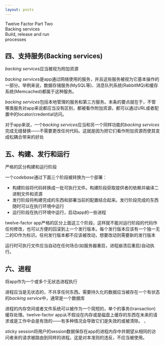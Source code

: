 ```yaml
---
layout: posts
---
```

Twelve Factor Part Two  
Backing services  
Build, release and run  
processes  

## 四、支持服务(Backing services)  
*backing services*应当被视为附加资源  

*backing services*是app通过网络使用的服务，并且这些服务被视为它基本操作的一部分。举例来说，数据存储服务(MySQL等)、消息队列系统(RabbitMQ)和缓存系统(Memcached)都属于这种服务。  

*backing services*包括本地管理的服务和第三方服务。本条的要点就在于，不管哪类服务对app来说都应当没有区别，都被看作附加资源，都可以通过URL或者配置中的locator/credential访问。  

对于app来说，一个*backing services*应当和另一个同样功能的*backing services*完成无缝替换——不需要更改任何代码。这就是因为把它们看作附加资源而使其变成松耦合带来的好处  

## 五、构建、发行和运行  
严格的区分构建和运行阶段  

一个*codebase*通过下面三个阶段被转换为一个部署：  
* 构建阶段将代码转换成一批可执行文件。构建阶段获取提供者的依赖并编译二进制文件和资源  
* 发行阶段将构建完成的东西和部署当前的配置结合起来。发行阶段完成的东西随时可以在执行环境中运行  
* 运行阶段在执行环境中运行，启动app的一些进程  

twelve-factor app严格的区分上面这三个阶段，这样就不能对运行阶段的代码作任何修改，也可以方便的回滚到上一个发行版本。每个发行版本应该有一个独一无二的ID作为标识。任何发行版本都不应该被改动，想要改动则需要新的发行版本  

运行时可执行文件应当自动在任何场合(如服务器重启，进程崩溃后重启)自动执行。  

## 六、进程  
将app作为一个或多个无状态进程执行  

进程应当是无状态的，不共享任何东西。需要持久化的数据应当被存在一个有状态的*backing service*中，通常是一个数据库  

进程的内存空间或者文件系统可以被作为一个简短的，单个的事务(transaction)缓存处理。twelve-factor app从不假设在内存或是磁盘上缓存的东西在未来的请求或是工作中会是有效的——有多种情况会导致它们是失效的或被清除。  、

sticky session将用户的session数据保存在app的进程内存中并期望从相同的访问者来的请求被路由到同样的进程。这是对本准则的违反，不应当被使用。  



